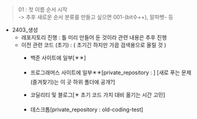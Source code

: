 > 01 : 첫 이름 순서 시작  
  -> 추후 새로운 순서 분류를 만들고 싶으면 001-(bit수++), 알파벳- 등  
  
- 2403_생성 
  + 레포지토리 진행 : 틀 미리 만들어 둔 것이라 관련 내용은 추후 진행
  + 이전 관련 코드 (초기) : ( 초기긴 하지만 가끔  검색용으로 올릴 것 )
    - 백준 사이트에 일부[✴️✴️]
    - 프로그래머스 사이트에 일부✴️✴️[private_repository : ] [새로 푸는 문제(즐겨찾기)는 이 곳 하위 폴더에 공개?]  
 
    - 코딜리티 및 블로그[✴️ 초기 코드 가치 대비 옮기는 시간 고민]
    - 데스크톱[private_repository : old-coding-test]
